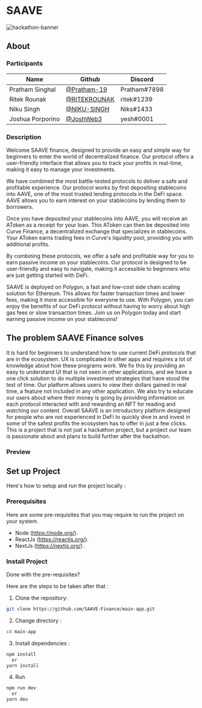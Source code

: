 # SAAVE

![hackathon-banner](https://user-images.githubusercontent.com/64047505/219971794-21c40b13-698d-43ca-84b2-60abbb2063bf.png)

## About

### Participants

| Name            | Github                                         | Discord         |
| --------------- | ---------------------------------------------- | --------------- |
| Pratham Singhal | [@Pratham-19](https://github.com/Pratham-19)   | Pratham#7898    |
| Ritek Rounak    | [@RITEKROUNAK](https://github.com/RITEKROUNAK) | ritek#1239 |
| Niku Singh  | [@NIKU-SINGH](https://github.com/NIKU-SINGH) | Niks#1433|
| Joshua Porporino | [@JoshWeb3](https://github.com/JoshWeb3) | yesh#0001 |

### Description

Welcome SAAVE finance, designed to provide an easy and simple way for beginners to enter the world of decentralized finance. Our protocol offers a user-friendly interface that allows you to track your profits in real-time, making it easy to manage your investments.

We have combined the most battle-tested protocols to deliver a safe and profitable experience. Our protocol works by first depositing stablecoins into AAVE, one of the most trusted lending protocols in the DeFi space. AAVE allows you to earn interest on your stablecoins by lending them to borrowers.

Once you have deposited your stablecoins into AAVE, you will receive an AToken as a receipt for your loan. This AToken can then be deposited into Curve Finance, a decentralized exchange that specializes in stablecoins. Your AToken earns trading fees in Curve's liquidity pool, providing you with additional profits.

By combining these protocols, we offer a safe and profitable way for you to earn passive income on your stablecoins. Our protocol is designed to be user-friendly and easy to navigate, making it accessible to beginners who are just getting started with DeFi.


SAAVE is deployed on Polygon, a fast and low-cost side chain scaling solution for Ethereum. This allows for faster transaction times and lower fees, making it more accessible for everyone to use. With Polygon, you can enjoy the benefits of our DeFi protocol without having to worry about high gas fees or slow transaction times. Join us on Polygon today and start earning passive income on your stablecoins!


## The problem SAAVE Finance solves
It is hard for beginners to understand how to use current DeFi protocols that are in the ecosystem. UX is complicated in other apps and requires a lot of knowledge about how these programs work. We fix this by providing an easy to understand UI that is not seen in other applications, and we have a one click solution to do multiple investment strategies that have stood the test of time. Our platform allows users to view their dollars gained in real time, a feature not included in any other application. We also try to educate our users about where their money is going by providing information on each protocol interacted with and rewarding an NFT for reading and watching our content. Overall SAAVE is an introductory platform designed for people who are not experienced in DeFi to quickly dive in and invest in some of the safest profits the ecosystem has to offer in just a few clicks. This is a project that is not just a hackathon project, but a project our team is passionate about and plans to build further after the hackathon.


### Preview


## Set up Project
Here's how to setup and run the project locally :

### Prerequisites

Here are some pre-requisites that you may require to run the project on your system.

- Node (https://node.org/).
- ReactJs (https://reactjs.org/).
- NextJs (https://nextjs.org/) .

### Install Project

Done with the pre-requisites?

Here are the steps to be taken after that :


1. Clone the repository:

```bash
git clone https://github.com/SAAVE-Finance/main-app.git
```

2. Change directory :

```bash
cd main-app
```
3. Install dependencies :

```bash
npm install
  or
yarn install
```

4. Run 

```bash
npm run dev
  or
yarn dev
````

